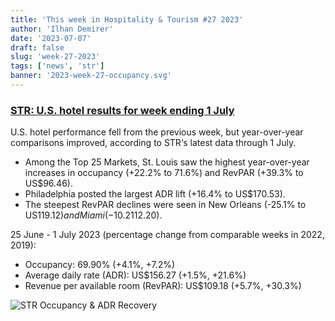 ```yaml
---
title: 'This week in Hospitality & Tourism #27 2023'
author: 'Ilhan Demirer'
date: '2023-07-07'
draft: false
slug: 'week-27-2023'
tags: ['news', 'str']
banner: '2023-week-27-occupancy.svg'
---
```


### [STR: U.S. hotel results for week ending 1 July](https://str.com/press-release/str-us-hotel-results-week-ending-1-july)

U.S. hotel performance fell from the previous week, but year-over-year comparisons improved, according to STR‘s latest data through 1 July.

- Among the Top 25 Markets, St. Louis saw the highest year-over-year increases in occupancy (+22.2% to 71.6%) and RevPAR (+39.3% to US$96.46).
- Philadelphia posted the largest ADR lift (+16.4% to US$170.53).
- The steepest RevPAR declines were seen in New Orleans (-25.1% to US$119.12) and Miami (-10.2% to US$112.20).

25 June - 1 July 2023 (percentage change from comparable weeks in 2022, 2019):

- Occupancy: 69.90% (+4.1%, +7.2%)
- Average daily rate (ADR): US$156.27 (+1.5%, +21.6%)
- Revenue per available room (RevPAR): US$109.18 (+5.7%, +30.3%)

![STR Occupancy & ADR Recovery](/images/blogimages/2023-week-27-occupancy.svg)
